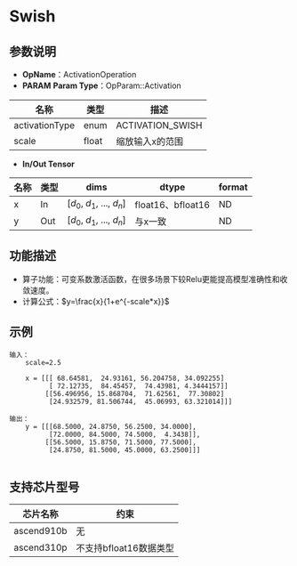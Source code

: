 # Swish

## 参数说明

- **OpName**：ActivationOperation
- **PARAM**
  **Param Type**：OpParam::Activation

| 名称           | 类型  | 描述             |
| -------------- | ----- | ---------------- |
| activationType | enum  | ACTIVATION_SWISH |
| scale          | float | 缩放输入x的范围  |

- **In/Out Tensor**

| 名称 | 类型 | dims                             | dtype             | format |
| ---- | ---- | -------------------------------- | ----------------- | ------ |
| x    | In   | [$d_0$, $d_1$, ..., $d_n$] | float16、bfloat16 | ND     |
| y    | Out  | [$d_0$, $d_1$, ..., $d_n$] | 与x一致           | ND     |

## 功能描述

- 算子功能：可变系数激活函数，在很多场景下较Relu更能提高模型准确性和收敛速度。
- 计算公式：$y=\frac{x}{1+e^{-scale*x}}$

## 示例

```
输入：
	scale=2.5
  
	x = [[[ 68.64581,  24.93161, 56.204758, 34.092255]
          [ 72.12735,  84.45457,  74.43981, 4.3444157]]
         [[56.496956, 15.868704,  71.62561,  77.30802]
          [24.932579, 81.506744,  45.06993, 63.321014]]]
 
输出：
	y = [[[68.5000, 24.8750, 56.2500, 34.0000],
          [72.0000, 84.5000, 74.5000,  4.3438]],
         [[56.5000, 15.8750, 71.5000, 77.5000],
          [24.8750, 81.5000, 45.0000, 63.2500]]]
 
```

## 支持芯片型号

| 芯片名称   | 约束                   |
| ---------- | ---------------------- |
| ascend910b | 无                     |
| ascend310p | 不支持bfloat16数据类型 |

